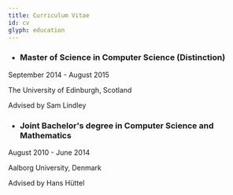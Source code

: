 ```yaml
---
title: Curriculum Vitae
id: cv
glyph: education
---
```


* ### Master of Science in Computer Science (Distinction)
<p>September 2014 - August 2015</p>
<p>The University of Edinburgh, Scotland</p>
<p>Advised by Sam Lindley</p>

* ### Joint Bachelor's degree in Computer Science and Mathematics
<p>August 2010 - June 2014</p>
<p>Aalborg University, Denmark</p>
<p>Advised by Hans H&#252;ttel</p>


